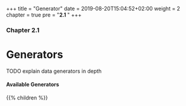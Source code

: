+++
title = "Generator"
date = 2019-08-20T15:04:52+02:00
weight = 2
chapter = true
pre = "<b>2.1 </b>"
+++

### Chapter 2.1

# Generators

TODO explain data generators in depth

#### Available Generators

{{% children %}}
